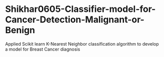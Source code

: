 # Shikhar0605-Classifier-model-for-Cancer-Detection-Malignant-or-Benign
Applied Scikit learn K-Nearest Neighbor classification algorithm to develop a model for Breast Cancer diagnosis
